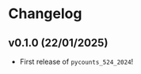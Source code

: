 # Changelog

<!--next-version-placeholder-->

## v0.1.0 (22/01/2025)

- First release of `pycounts_524_2024`!
